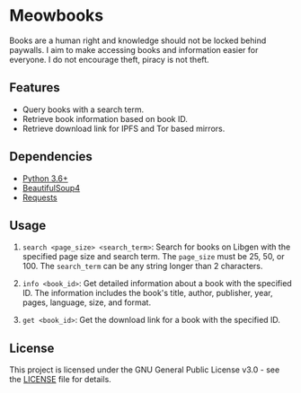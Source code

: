 # Meowbooks

Books are a human right and knowledge should not be locked behind paywalls. I aim to make accessing books and information easier for everyone. I do not encourage theft, piracy is not theft.

## Features

- Query books with a search term.
- Retrieve book information based on book ID.
- Retrieve download link for IPFS and Tor based mirrors.

## Dependencies
- [Python 3.6+](https://www.python.org/downloads/)
- [BeautifulSoup4](https://pypi.org/project/beautifulsoup4/)
- [Requests](https://pypi.org/project/requests/)

## Usage

1. `search <page_size> <search_term>`: Search for books on Libgen with the specified page size and search term. The `page_size` must be 25, 50, or 100. The `search_term` can be any string longer than 2 characters.

2. `info <book_id>`: Get detailed information about a book with the specified ID. The information includes the book's title, author, publisher, year, pages, language, size, and format.

3. `get <book_id>`: Get the download link for a book with the specified ID.


## License

This project is licensed under the GNU General Public License v3.0 - see the [LICENSE](LICENSE) file for details.
